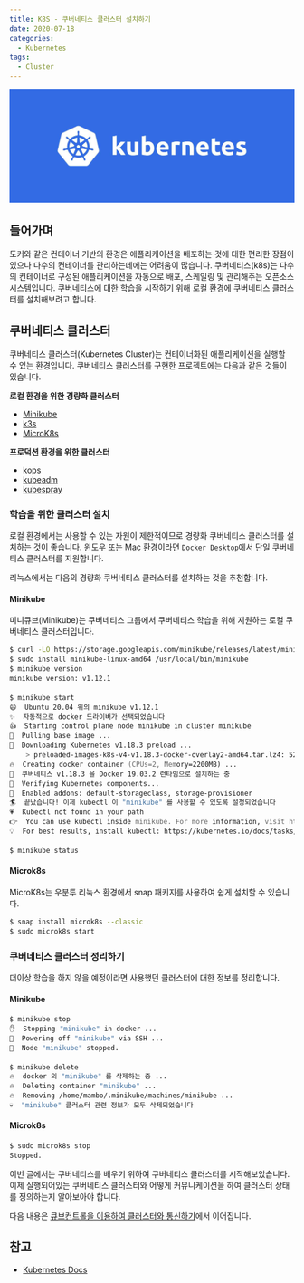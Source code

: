 ```yaml
---
title: K8S - 쿠버네티스 클러스터 설치하기
date: 2020-07-18
categories:
  - Kubernetes
tags:
  - Cluster
---
```


![](/images/logo/kubernetes.jpg)

## 들어가며
도커와 같은 컨테이너 기반의 환경은 애플리케이션을 배포하는 것에 대한 편리한 장점이 있으나 다수의 컨테이너를 관리하는데에는 어려움이 많습니다. 쿠버네티스(k8s)는 다수의 컨테이너로 구성된 애플리케이션을 자동으로 배포, 스케일링 및 관리해주는 오픈소스 시스템입니다. 쿠버네티스에 대한 학습을 시작하기 위해 로컬 환경에 쿠버네티스 클러스터를 설치해보려고 합니다.

## 쿠버네티스 클러스터
쿠버네티스 클러스터(Kubernetes Cluster)는 컨테이너화된 애플리케이션을 실행할 수 있는 환경입니다. 쿠버네티스 클러스터를 구현한 프로젝트에는 다음과 같은 것들이 있습니다.

**로컬 환경을 위한 경량화 클러스터**
- [Minikube](https://minikube.sigs.k8s.io/docs/)
- [k3s](https://github.com/rancher/k3s)
- [MicroK8s](https://github.com/ubuntu/microk8s)

**프로덕션 환경을 위한 클러스터**
- [kops](https://kops.sigs.k8s.io/)
- [kubeadm](https://github.com/kubernetes/kubeadm)
- [kubespray](https://github.com/kubernetes-sigs/kubespray)

### 학습을 위한 클러스터 설치
로컬 환경에서는 사용할 수 있는 자원이 제한적이므로 경량화 쿠버네티스 클러스터를 설치하는 것이 좋습니다. 윈도우 또는 Mac 환경이라면 `Docker Desktop`에서 단일 쿠버네티스 클러스터를 지원합니다.


리눅스에서는 다음의 경량화 쿠버네티스 클러스터를 설치하는 것을 추천합니다.

#### Minikube
미니큐브(Minikube)는 쿠버네티스 그룹에서 쿠버네티스 학습을 위해 지원하는 로컬 쿠버네티스 클러스터입니다.

```zsh
$ curl -LO https://storage.googleapis.com/minikube/releases/latest/minikube-linux-amd64
$ sudo install minikube-linux-amd64 /usr/local/bin/minikube
$ minikube version
minikube version: v1.12.1

$ minikube start
😄  Ubuntu 20.04 위의 minikube v1.12.1
✨  자동적으로 docker 드라이버가 선택되었습니다
👍  Starting control plane node minikube in cluster minikube
🚜  Pulling base image ...
💾  Downloading Kubernetes v1.18.3 preload ...
    > preloaded-images-k8s-v4-v1.18.3-docker-overlay2-amd64.tar.lz4: 526.27 MiB
🔥  Creating docker container (CPUs=2, Memory=2200MB) ...
🐳  쿠버네티스 v1.18.3 을 Docker 19.03.2 런타임으로 설치하는 중
🔎  Verifying Kubernetes components...
🌟  Enabled addons: default-storageclass, storage-provisioner
🏄  끝났습니다! 이제 kubectl 이 "minikube" 를 사용할 수 있도록 설정되었습니다
💗  Kubectl not found in your path
👉  You can use kubectl inside minikube. For more information, visit https://minikube.sigs.k8s.io/docs/handbook/kubectl/
💡  For best results, install kubectl: https://kubernetes.io/docs/tasks/tools/install-kubectl/

$ minikube status
```

#### Microk8s
MicroK8s는 우분투 리눅스 환경에서 snap 패키지를 사용하여 쉽게 설치할 수 있습니다.

```zsh
$ snap install microk8s --classic
$ sudo microk8s start
```

### 쿠버네티스 클러스터 정리하기
더이상 학습을 하지 않을 예정이라면 사용했던 클러스터에 대한 정보를 정리합니다.


#### Minikube
```zsh
$ minikube stop                  
✋  Stopping "minikube" in docker ...
🛑  Powering off "minikube" via SSH ...
🛑  Node "minikube" stopped.

$ minikube delete
🔥  docker 의 "minikube" 를 삭제하는 중 ...
🔥  Deleting container "minikube" ...
🔥  Removing /home/mambo/.minikube/machines/minikube ...
💀  "minikube" 클러스터 관련 정보가 모두 삭제되었습니다
```

#### Microk8s
```zsh
$ sudo microk8s stop
Stopped.
```

이번 글에서는 쿠버네티스를 배우기 위하여 쿠버네티스 클러스터를 시작해보았습니다. 이제 실행되어있는 쿠버네티스 클러스터와 어떻게 커뮤니케이션을 하여 클러스터 상태를 정의하는지 알아보아야 합니다.

다음 내용은 [큐브컨트롤을 이용하여 클러스터와 통신하기](../communicate-k8s-cluster-using-kubectl)에서 이어집니다.

## 참고
- [Kubernetes Docs](https://kubernetes.io/ko/docs)
